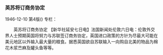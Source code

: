 ### 英苏将订商务协定

1946-12-10
第4版()
专栏：

　　英苏将订商务协定
    【新华社延安七日电】法国新闻处伦敦六日电：伦敦外交界人士预期英国将努力与苏联签订商务协定，英国进口政策的方针为尽最大可能在美元地区以外输入最大量的粮食。据悉英国欲自苏联输入一向购自北美的物品为棉花木浆苎麻及罐头鱼等等。
